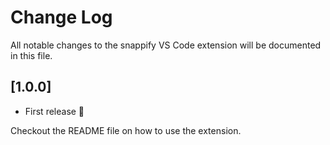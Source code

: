 # Change Log

All notable changes to the snappify VS Code extension will be documented in this file.

## [1.0.0]

- First release 🥳

Checkout the README file on how to use the extension.
